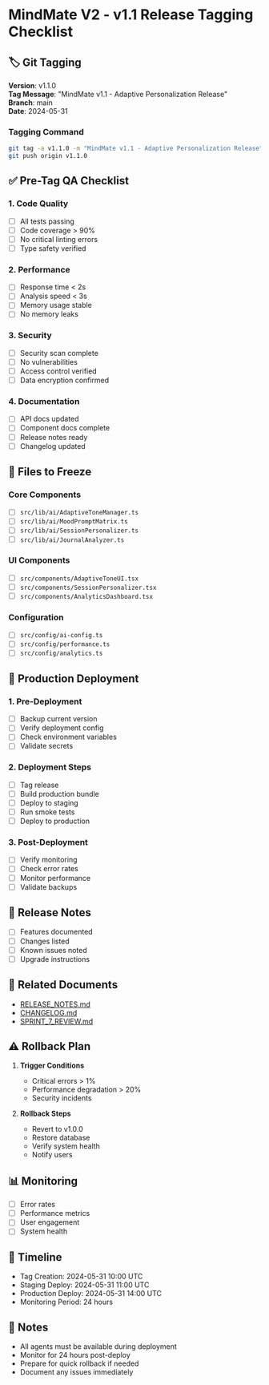 # MindMate V2 - v1.1 Release Tagging Checklist

## 🏷️ Git Tagging
**Version**: v1.1.0  
**Tag Message**: "MindMate v1.1 - Adaptive Personalization Release"  
**Branch**: main  
**Date**: 2024-05-31

### Tagging Command
```bash
git tag -a v1.1.0 -m "MindMate v1.1 - Adaptive Personalization Release"
git push origin v1.1.0
```

## ✅ Pre-Tag QA Checklist

### 1. Code Quality
- [ ] All tests passing
- [ ] Code coverage > 90%
- [ ] No critical linting errors
- [ ] Type safety verified

### 2. Performance
- [ ] Response time < 2s
- [ ] Analysis speed < 3s
- [ ] Memory usage stable
- [ ] No memory leaks

### 3. Security
- [ ] Security scan complete
- [ ] No vulnerabilities
- [ ] Access control verified
- [ ] Data encryption confirmed

### 4. Documentation
- [ ] API docs updated
- [ ] Component docs complete
- [ ] Release notes ready
- [ ] Changelog updated

## 📁 Files to Freeze

### Core Components
- [ ] `src/lib/ai/AdaptiveToneManager.ts`
- [ ] `src/lib/ai/MoodPromptMatrix.ts`
- [ ] `src/lib/ai/SessionPersonalizer.ts`
- [ ] `src/lib/ai/JournalAnalyzer.ts`

### UI Components
- [ ] `src/components/AdaptiveToneUI.tsx`
- [ ] `src/components/SessionPersonalizer.tsx`
- [ ] `src/components/AnalyticsDashboard.tsx`

### Configuration
- [ ] `src/config/ai-config.ts`
- [ ] `src/config/performance.ts`
- [ ] `src/config/analytics.ts`

## 🚀 Production Deployment

### 1. Pre-Deployment
- [ ] Backup current version
- [ ] Verify deployment config
- [ ] Check environment variables
- [ ] Validate secrets

### 2. Deployment Steps
- [ ] Tag release
- [ ] Build production bundle
- [ ] Deploy to staging
- [ ] Run smoke tests
- [ ] Deploy to production

### 3. Post-Deployment
- [ ] Verify monitoring
- [ ] Check error rates
- [ ] Monitor performance
- [ ] Validate backups

## 📝 Release Notes
- [ ] Features documented
- [ ] Changes listed
- [ ] Known issues noted
- [ ] Upgrade instructions

## 🔗 Related Documents
- [RELEASE_NOTES.md](./RELEASE_NOTES.md)
- [CHANGELOG.md](./CHANGELOG.md)
- [SPRINT_7_REVIEW.md](./SPRINT_7_REVIEW.md)

## ⚠️ Rollback Plan
1. **Trigger Conditions**
   - Critical errors > 1%
   - Performance degradation > 20%
   - Security incidents

2. **Rollback Steps**
   - Revert to v1.0.0
   - Restore database
   - Verify system health
   - Notify users

## 📊 Monitoring
- [ ] Error rates
- [ ] Performance metrics
- [ ] User engagement
- [ ] System health

## 📅 Timeline
- Tag Creation: 2024-05-31 10:00 UTC
- Staging Deploy: 2024-05-31 11:00 UTC
- Production Deploy: 2024-05-31 14:00 UTC
- Monitoring Period: 24 hours

## 📝 Notes
- All agents must be available during deployment
- Monitor for 24 hours post-deploy
- Prepare for quick rollback if needed
- Document any issues immediately 